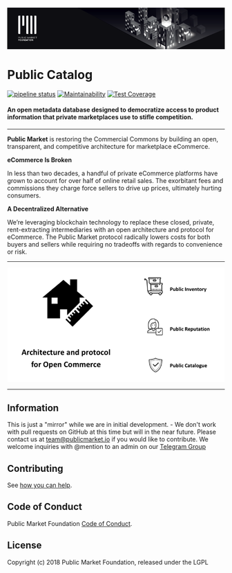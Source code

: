 ![Public Market Foundation](.github/public_market_readme_banner_1024_big.png)

# Public Catalog

[![pipeline status](https://gitlab.com/publicmarket/universal-catalogue/badges/master/pipeline.svg)](https://gitlab.com/publicmarket/universal-catalogue/commits/master)
[![Maintainability](https://api.codeclimate.com/v1/badges/f35baea9561310922d9f/maintainability)](https://codeclimate.com/github/public-market-foundation/public-catalog/maintainability)
[![Test Coverage](https://api.codeclimate.com/v1/badges/f35baea9561310922d9f/test_coverage)](https://codeclimate.com/github/public-market-foundation/public-catalog/test_coverage)

#### An open metadata database designed to democratize access to product information that private marketplaces use to stifle competition.

---


**Public Market** is restoring the Commercial Commons by building 
an open, transparent, and competitive architecture 
for marketplace eCommerce.

**eCommerce Is Broken**

In less than two decades, a handful of private eCommerce platforms 
have grown to account for over half of online retail sales. 
The exorbitant fees and commissions they charge force sellers 
to drive up prices, ultimately hurting consumers.

**A Decentralized Alternative**

We’re leveraging blockchain technology to replace these closed, private, 
rent-extracting intermediaries with an open architecture and 
protocol for eCommerce. The Public Market protocol radically lowers costs for both buyers and sellers while requiring no tradeoffs with regards to convenience or risk.


---

<p align="center">
  <img src=".github/PMFP.png?raw=true" alt="PMF Protocol"/>
</p>

---

## Information

This is just a "mirror" while we are in initial development. - We don't work with pull requests on GitHub at this time but will in the near future. Please contact us at team@publicmarket.io if you would like to contribute. We welcome inquiries with @mention to an admin on our [Telegram Group](https://t.me/publicmrkt)

## Contributing

See [how you can help](.github/CONTRIBUTING.md).

## Code of Conduct

Public Market Foundation [Code of Conduct](.github/CODE_OF_CONDUCT.md).

## License

Copyright (c) 2018 Public Market Foundation, released under the LGPL
